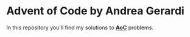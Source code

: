 # Advent of Code by Andrea Gerardi
In this repository you'll find my solutions to [**AoC**](https://adventofcode.com/2023) problems.
